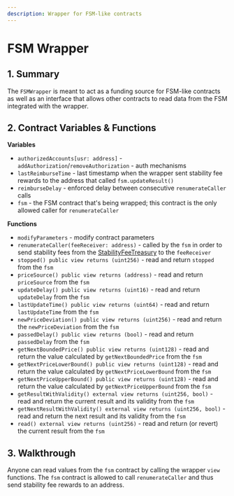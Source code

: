 ```yaml
---
description: Wrapper for FSM-like contracts
---
```


# FSM Wrapper

## 1. Summary <a id="1-introduction-summary"></a>

The `FSMWrapper` is meant to act as a funding source for FSM-like contracts as well as an interface that allows other contracts to read data from the FSM integrated with the wrapper.

## 2. Contract Variables & Functions <a id="2-contract-details"></a>

**Variables**

* `authorizedAccounts[usr: address]` - `addAuthorization`/`removeAuthorization` - auth mechanisms
* `lastReimburseTime` - last timestamp when the wrapper sent stability fee rewards to the address that called `fsm.updateResult()`
* `reimburseDelay` - enforced delay between consecutive `renumerateCaller` calls
* `fsm` - the FSM contract that's being wrapped; this contract is the only allowed caller for `renumerateCaller`

**Functions**

* `modifyParameters` - modify contract parameters
* `renumerateCaller(feeReceiver: address)` - called by the `fsm` in order to send stability fees from the [StabilityFeeTreasury](https://github.com/reflexer-labs/geb/blob/master/src/StabilityFeeTreasury.sol) to the `feeReceiver`
* `stopped() public view returns (uint256)` - read and return `stopped` from the `fsm`
* `priceSource() public view returns (address)` - read and return `priceSource` from the `fsm`
* `updateDelay() public view returns (uint16)` - read and return `updateDelay` from the `fsm`
* `lastUpdateTime() public view returns (uint64)` - read and return `lastUpdateTime` from the `fsm`
* `newPriceDeviation() public view returns (uint256)` - read and return the `newPriceDeviation` from the `fsm`
* `passedDelay() public view returns (bool)` - read and return `passedDelay` from the `fsm`
* `getNextBoundedPrice() public view returns (uint128)` - read and return the value calculated by `getNextBoundedPrice` from the `fsm`
* `getNextPriceLowerBound() public view returns (uint128)` - read and return the value calculated by `getNextPriceLowerBound` from the `fsm`
* `getNextPriceUpperBound() public view returns (uint128)` - read and return the value calculated by `getNextPriceUpperBound` from the `fsm`
* `getResultWithValidity() external view returns (uint256, bool)` - read and return the current result and its validity from the `fsm`
* `getNextResultWithValidity() external view returns (uint256, bool)` - read and return the next result and its validity from the `fsm`
* `read() external view returns (uint256)` - read and return \(or revert\) the current result from the `fsm` 

## 3. Walkthrough <a id="2-contract-details"></a>

Anyone can read values from the `fsm` contract by calling the wrapper `view` functions. The `fsm` contract is allowed to call `renumerateCaller` and thus send stability fee rewards to an address.


